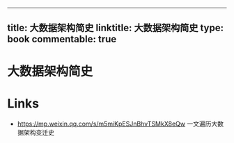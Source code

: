 
---
title: 大数据架构简史
linktitle: 大数据架构简史
type: book
commentable: true
---

# 大数据架构简史

# Links

- https://mp.weixin.qq.com/s/m5miKpESJnBhvTSMkX8eQw 一文遍历大数据架构变迁史

    